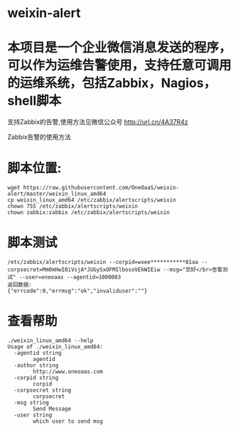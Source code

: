 # weixin-alert
# 本项目是一个企业微信消息发送的程序，可以作为运维告警使用，支持任意可调用的运维系统，包括Zabbix，Nagios，shell脚本

支持Zabbix的告警,使用方法见微信公众号
http://url.cn/4A37R4z

Zabbix告警的使用方法
# 脚本位置:
```
wget https://raw.githubusercontent.com/OneOaaS/weixin-alert/master/weixin_linux_amd64
cp weixin_linux_amd64 /etc/zabbix/alertscripts/weixin
chown 755 /etc/zabbix/alertscripts/weixin
chown zabbix:zabbix /etc/zabbix/alertscripts/weixin
```

# 脚本测试
```
/etc/zabbix/alertscripts/weixin --corpid=wxee***********81aa --corpsecret=Mm0mHwI8iVsjA*JUGySxOFMIlbosoVEkWIEiw --msg="您好</br>告警测试" --user=oneoaas --agentid=1000003
返回数据:
{"errcode":0,"errmsg":"ok","invaliduser":""}
```

# 查看帮助
```
./weixin_linux_amd64 --help
Usage of ./weixin_linux_amd64:
  -agentid string
    	agentid
  -author string
    	http://www.oneoaas.com
  -corpid string
    	corpid
  -corpsecret string
    	corpsecret
  -msg string
    	Send Message
  -user string
    	which user to send msg
```
